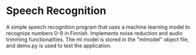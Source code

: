 # Speech Recognition
A simple speech recognition program that uses a machine learning model to recognize numbers 0-9 in Finnish. Implements noise reduction and audio trimming functionalities.
The ml model is stored in the "mlmodel" object file, and demo.py is used to test the application.
